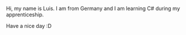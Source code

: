 Hi, my name is Luis.
I am from Germany and I am learning C# during my apprenticeship.

Have a nice day :D
